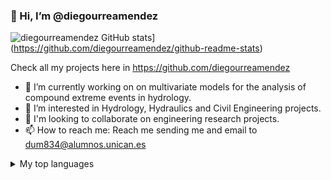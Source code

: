 ### 👋 Hi, I’m @diegourreamendez
![diegourreamendez GitHub stats](https://github-readme-stats.vercel.app/api?username=diegourreamendez)](https://github.com/diegourreamendez/github-readme-stats)

Check all my projects here in https://github.com/diegourreamendez
- 🔭 I’m currently working on on multivariate models for the analysis of compound extreme events in hydrology.
- 👀 I’m interested in Hydrology, Hydraulics and Civil Engineering projects.
- 💞️ I'm looking to collaborate on engineering research projects.
- 📫 How to reach me: Reach me sending me and email to dum834@alumnos.unican.es

<details>
<summary>My top languages</summary>

| Rank | Languages |
|-----:|-----------|
|     1| Python    |
|     2| Julia     |
|     3| R         |

  
</details>

<!--
**diegourreamendez/diegourreamendez** is a ✨ _special_ ✨ repository because its `README.md` (this file) appears on your GitHub profile.

Here are some ideas to get you started:

- 🔭 I’m currently working on ...
- 🌱 I’m currently learning ...
- 👯 I’m looking to collaborate on ...
- 🤔 I’m looking for help with ...
- 💬 Ask me about ...
- 📫 How to reach me: ...
- 😄 Pronouns: ...
- ⚡ Fun fact: ...
-->
